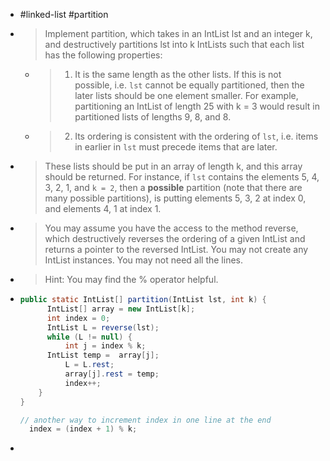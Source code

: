 - #linked-list #partition
- > Implement partition, which takes in an IntList lst and an integer k, and destructively partitions lst into k IntLists such that each list has the following properties:
	- >1. It is the same length as the other lists. If this is not possible, i.e. `lst` cannot be equally partitioned, then the later lists should be one element smaller.
	  For example, partitioning an IntList of length 25 with k = 3 would result in partitioned lists of lengths 9, 8, and 8.
	- > 2. Its ordering is consistent with the ordering of `lst`, i.e. items in earlier in `lst` must precede items that are later.
- > These lists should be put in an array of length k, and this array should be returned. For instance, if `lst` contains the elements 5, 4, 3, 2, 1, and `k = 2`, then a **possible** partition (note that there are many possible partitions), is putting elements 5, 3, 2 at index 0, and elements 4, 1 at index 1.
- > You may assume you have the access to the method reverse, which destructively reverses the ordering of a given IntList and returns a pointer to the reversed IntList. You may not create any IntList instances. You may not need all the lines.
- > Hint: You may find the % operator helpful.
- ```java
  public static IntList[] partition(IntList lst, int k) {
    	IntList[] array = new IntList[k];
    	int index = 0;
    	IntList L = reverse(lst);
    	while (L != null) {
        	int j = index % k;
      	IntList temp =  array[j];
        	L = L.rest;
        	array[j].rest = temp;
        	index++;
      }
  }
  
  // another way to increment index in one line at the end
  	index = (index + 1) % k;
  ```
-